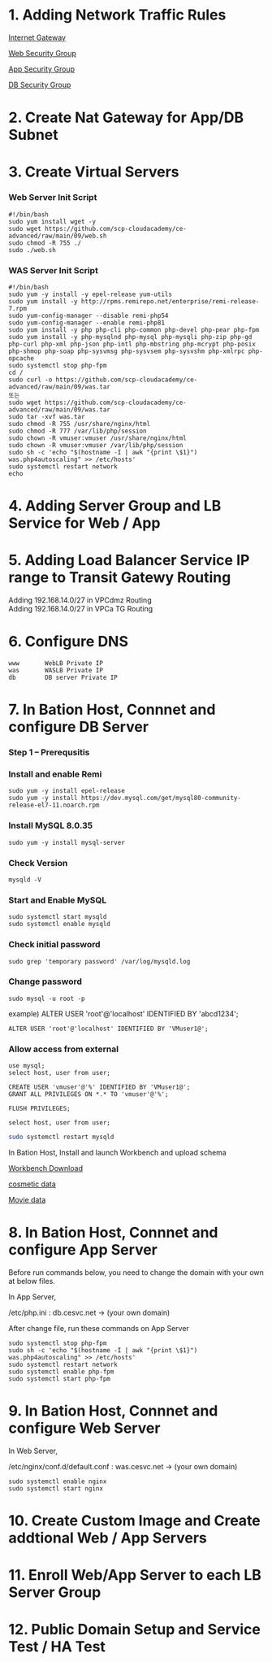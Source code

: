 # 1. Adding Network Traffic Rules

[Internet Gateway](https://github.com/scp-cloudacademy/ce-advanced/raw/main/09/09_igw_firewall.xlsx)

[Web Security Group](https://github.com/scp-cloudacademy/ce-advanced/raw/main/09/09_web_security_group.xlsx)

[App Security Group](https://github.com/scp-cloudacademy/ce-advanced/raw/main/09/09_app_security_group.xlsx)

[DB Security Group](https://github.com/scp-cloudacademy/ce-advanced/raw/main/09/09_db_security_group.xlsx)


# 2. Create Nat Gateway for App/DB Subnet

# 3. Create Virtual Servers

### Web Server Init Script
```
#!/bin/bash
sudo yum install wget -y
sudo wget https://github.com/scp-cloudacademy/ce-advanced/raw/main/09/web.sh
sudo chmod -R 755 ./
sudo ./web.sh
```

### WAS Server Init Script
```
#!/bin/bash
sudo yum -y install -y epel-release yum-utils
sudo yum install -y http://rpms.remirepo.net/enterprise/remi-release-7.rpm
sudo yum-config-manager --disable remi-php54
sudo yum-config-manager --enable remi-php81
sudo yum install -y php php-cli php-common php-devel php-pear php-fpm
sudo yum install -y php-mysqlnd php-mysql php-mysqli php-zip php-gd php-curl php-xml php-json php-intl php-mbstring php-mcrypt php-posix php-shmop php-soap php-sysvmsg php-sysvsem php-sysvshm php-xmlrpc php-opcache
sudo systemctl stop php-fpm
cd /
sudo curl -o https://github.com/scp-cloudacademy/ce-advanced/raw/main/09/was.tar
또는
sudo wget https://github.com/scp-cloudacademy/ce-advanced/raw/main/09/was.tar
sudo tar -xvf was.tar
sudo chmod -R 755 /usr/share/nginx/html
sudo chmod -R 777 /var/lib/php/session
sudo chown -R vmuser:vmuser /usr/share/nginx/html
sudo chown -R vmuser:vmuser /var/lib/php/session
sudo sh -c 'echo "$(hostname -I | awk "{print \$1}") was.php4autoscaling" >> /etc/hosts'
sudo systemctl restart network
echo
```

# 4. Adding Server Group and LB Service for Web / App

# 5. Adding Load Balancer Service IP range to Transit Gatewy Routing

Adding 192.168.14.0/27 in VPCdmz Routing  
Adding 192.168.14.0/27 in VPCa TG Routing

# 6. Configure DNS

    www       WebLB Private IP
    was       WASLB Private IP
    db        DB server Private IP

# 7. In Bation Host, Connnet and configure DB Server

### Step 1 – Prerequsitis
### Install and enable Remi 

    sudo yum -y install epel-release      
    sudo yum -y install https://dev.mysql.com/get/mysql80-community-release-el7-11.noarch.rpm

### Install MySQL 8.0.35

    sudo yum -y install mysql-server
    
### Check Version

    mysqld -V

### Start and Enable MySQL 

    sudo systemctl start mysqld
    sudo systemctl enable mysqld

    
### Check initial password
    
    sudo grep 'temporary password' /var/log/mysqld.log

### Change password

    sudo mysql -u root -p

example) ALTER USER 'root'@'localhost' IDENTIFIED BY 'abcd1234';

```mysql
ALTER USER 'root'@'localhost' IDENTIFIED BY 'VMuser1@';
```

### Allow access from external

```mysql
use mysql;
select host, user from user;
```

```mysql
CREATE USER 'vmuser'@'%' IDENTIFIED BY 'VMuser1@';
GRANT ALL PRIVILEGES ON *.* TO 'vmuser'@'%';
```

```mysql
FLUSH PRIVILEGES;
```

```mysql
select host, user from user;
```

```bash
sudo systemctl restart mysqld
```
In Bation Host, Install and launch Workbench and upload schema

[Workbench Download](https://dev.mysql.com/get/Downloads/MySQLGUITools/mysql-workbench-community-8.0.34-winx64.msi)

[cosmetic data](https://github.com/scp-cloudacademy/ce-advanced/raw/main/09/cosmetic_COSMETIC.sql)

[Movie data](https://github.com/scp-cloudacademy/ce-advanced/raw/main/09/cosmetic_MOVIES.sql)



# 8. In Bation Host, Connnet and configure App Server
Before run commands below, you need to change the domain with your own at below files.

In App Server,

/etc/php.ini  : db.cesvc.net -> (your own domain)

After change file, run these commands on App Server

	sudo systemctl stop php-fpm
	sudo sh -c 'echo "$(hostname -I | awk "{print \$1}") was.php4autoscaling" >> /etc/hosts'
	sudo systemctl restart network
	sudo systemctl enable php-fpm
  	sudo systemctl start php-fpm

# 9. In Bation Host, Connnet and configure Web Server

In Web Server,
  
/etc/nginx/conf.d/default.conf : was.cesvc.net -> (your own domain)

	sudo systemctl enable nginx
	sudo systemctl start nginx


# 10. Create Custom Image and Create addtional Web / App Servers

# 11. Enroll Web/App Server to each LB Server Group

# 12. Public Domain Setup and Service Test / HA Test

